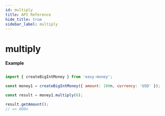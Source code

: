 ```yaml
---
id: multiply
title: API Reference
hide_title: true
sidebar_label: multiply
---
```


# multiply

**Example**

```js

import { createBigIntMoney } from 'easy-money';

const money1 = createBigIntMoney({ amount: 100n, currency: 'USD' });

const result = money1.multiply(6);

result.getAmount();
// => 600n

```